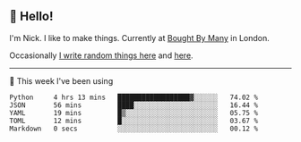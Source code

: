 ## 👋 Hello! 

I'm Nick. I like to make things. Currently at [Bought By Many](https://boughtbymany.com) in London.

Occasionally [I write random things here](https://nicksnell.com) and [here](https://twitter.com/nicksnell).

-------

🚀 This week I've been using

<!--START_SECTION:waka-->

```text
Python     4 hrs 13 mins   ██████████████████▓░░░░░░   74.02 %
JSON       56 mins         ████░░░░░░░░░░░░░░░░░░░░░   16.44 %
YAML       19 mins         █▒░░░░░░░░░░░░░░░░░░░░░░░   05.75 %
TOML       12 mins         █░░░░░░░░░░░░░░░░░░░░░░░░   03.67 %
Markdown   0 secs          ░░░░░░░░░░░░░░░░░░░░░░░░░   00.12 %
```

<!--END_SECTION:waka-->
